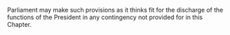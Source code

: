 Parliament may make such provisions as it thinks fit for the discharge of the functions of the President in any contingency not provided for in this Chapter.
